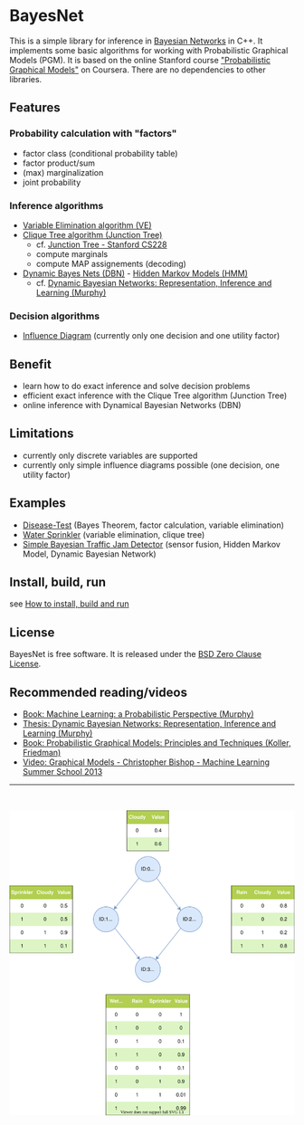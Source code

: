 # BayesNet
This is a simple library for inference in [Bayesian Networks](https://en.wikipedia.org/wiki/Bayesian_network) in C++. It implements some basic algorithms for working with Probabilistic Graphical Models (PGM). It is based on the online Stanford course ["Probabilistic Graphical Models"](https://www.coursera.org/specializations/probabilistic-graphical-models) on Coursera. There are no dependencies to other libraries.

## Features
### Probability calculation with "factors"
- factor class (conditional probability table)
- factor product/sum
- (max) marginalization
- joint probability
### Inference algorithms
 - [Variable Elimination algorithm (VE)](https://en.wikipedia.org/wiki/Variable_elimination)
 - [Clique Tree algorithm (Junction Tree)](https://en.wikipedia.org/wiki/Junction_tree_algorithm)
    - cf. [Junction Tree - Stanford CS228](https://ermongroup.github.io/cs228-notes/inference/jt/) 
    - compute marginals
    - compute MAP assignements (decoding)
 - [Dynamic Bayes Nets (DBN)](https://en.wikipedia.org/wiki/Dynamic_Bayesian_network) - [Hidden Markov Models (HMM)](https://en.wikipedia.org/wiki/Hidden_Markov_model)
    - cf. [Dynamic Bayesian Networks: Representation, Inference and Learning (Murphy)](https://www.cs.ubc.ca/~murphyk/Thesis/thesis.html)

### Decision algorithms
- [Influence Diagram](https://en.wikipedia.org/wiki/Influence_diagram) (currently only one decision and one utility factor)

## Benefit
- learn how to do exact inference and solve decision problems
- efficient exact inference with the Clique Tree algorithm (Junction Tree)
- online inference with Dynamical Bayesian Networks (DBN)

## Limitations
- currently only discrete variables are supported
- currently only simple influence diagrams possible (one decision, one utility factor)

## Examples
- [Disease-Test](examples/disease_test/disease_test.md) (Bayes Theorem, factor calculation, variable elimination)
- [Water Sprinkler](examples/water_sprinkler/water_sprinkler.md) (variable elimination, clique tree)
- [Simple Bayesian Traffic Jam Detector](examples/traffic_jam/traffic_jam.ipynb) (sensor fusion, Hidden Markov Model, Dynamic Bayesian Network)

## Install, build, run
see [How to install, build and run](install-build-run.md)

## License
BayesNet is free software. It is released under the [BSD Zero Clause License](LICENSE).

## Recommended reading/videos
- [Book: Machine Learning: a Probabilistic Perspective (Murphy)](https://probml.github.io/pml-book/book0.html)
- [Thesis: Dynamic Bayesian Networks: Representation, Inference and Learning (Murphy)](https://www.cs.ubc.ca/~murphyk/Thesis/thesis.html)
- [Book: Probabilistic Graphical Models: Principles and Techniques (Koller, Friedman)](https://mitpress.mit.edu/books/probabilistic-graphical-models)
- [Video: Graphical Models - Christopher Bishop - Machine Learning Summer School 2013](https://youtu.be/ju1Grt2hdko)
---
<br>

![](examples/water_sprinkler/water_sprinkler.svg)
